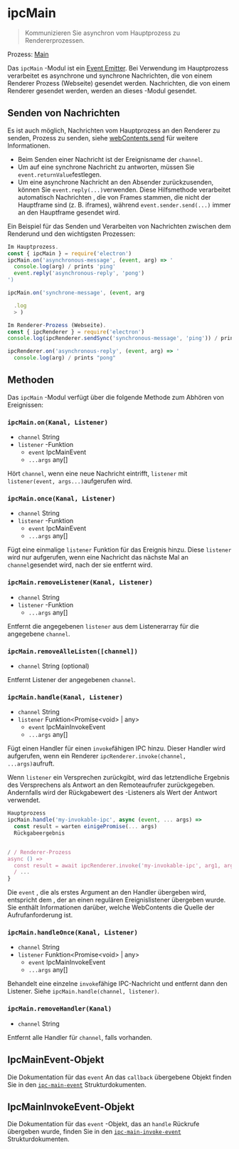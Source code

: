 # ipcMain

> Kommunizieren Sie asynchron vom Hauptprozess zu Rendererprozessen.

Prozess: [Main](../glossary.md#main-process)

Das `ipcMain` -Modul ist ein [Event Emitter][event-emitter]. Bei Verwendung im Hauptprozess verarbeitet es asynchrone und synchrone Nachrichten, die von einem Renderer Prozess (Webseite) gesendet werden. Nachrichten, die von einem Renderer gesendet werden, werden an dieses -Modul gesendet.

## Senden von Nachrichten

Es ist auch möglich, Nachrichten vom Hauptprozess an den Renderer zu senden, Prozess zu senden, siehe [webContents.send][web-contents-send] für weitere Informationen.

* Beim Senden einer Nachricht ist der Ereignisname der `channel`.
* Um auf eine synchrone Nachricht zu antworten, müssen Sie `event.returnValue`festlegen.
* Um eine asynchrone Nachricht an den Absender zurückzusenden, können Sie `event.reply(...)`verwenden.  Diese Hilfsmethode verarbeitet automatisch Nachrichten , die von Frames stammen, die nicht der Hauptframe sind (z. B. iframes), während `event.sender.send(...)` immer an den Hauptframe gesendet wird.

Ein Beispiel für das Senden und Verarbeiten von Nachrichten zwischen dem Renderund und den wichtigsten Prozessen:

```javascript
Im Hauptprozess.
const { ipcMain } = require('electron')
ipcMain.on('asynchronous-message', (event, arg) => '
  console.log(arg) / prints 'ping'
  event.reply('asynchronous-reply', 'pong')
')

ipcMain.on('synchrone-message', (event, arg

  .log
  > )
```

```javascript
Im Renderer-Prozess (Webseite).
const { ipcRenderer } = require('electron')
console.log(ipcRenderer.sendSync('synchronous-message', 'ping')) / prints "pong"

ipcRenderer.on('asynchronous-reply', (event, arg) => '
  console.log(arg) / prints "pong"


```

## Methoden

Das `ipcMain` -Modul verfügt über die folgende Methode zum Abhören von Ereignissen:

### `ipcMain.on(Kanal, Listener)`

* `channel` String
* `listener` -Funktion
  * `event` IpcMainEvent
  * `...args` any[]

Hört `channel`, wenn eine neue Nachricht eintrifft, `listener` mit `listener(event, args...)`aufgerufen wird.

### `ipcMain.once(Kanal, Listener)`

* `channel` String
* `listener` -Funktion
  * `event` IpcMainEvent
  * `...args` any[]

Fügt eine einmalige `listener` Funktion für das Ereignis hinzu. Diese `listener` wird nur aufgerufen, wenn eine Nachricht das nächste Mal an `channel`gesendet wird, nach der sie entfernt wird.

### `ipcMain.removeListener(Kanal, Listener)`

* `channel` String
* `listener` -Funktion
  * `...args` any[]

Entfernt die angegebenen `listener` aus dem Listenerarray für die angegebene `channel`.

### `ipcMain.removeAlleListen([channel])`

* `channel` String (optional)

Entfernt Listener der angegebenen `channel`.

### `ipcMain.handle(Kanal, Listener)`

* `channel` String
* `listener` Funktion<Promise\<void> | any>
  * `event` IpcMainInvokeEvent
  * `...args` any[]

Fügt einen Handler für einen `invoke`fähigen IPC hinzu. Dieser Handler wird aufgerufen, wenn ein Renderer `ipcRenderer.invoke(channel, ...args)`aufruft.

Wenn `listener` ein Versprechen zurückgibt, wird das letztendliche Ergebnis des Versprechens als Antwort an den Remoteaufrufer zurückgegeben. Andernfalls wird der Rückgabewert des -Listeners als Wert der Antwort verwendet.

```js
Hauptprozess
ipcMain.handle('my-invokable-ipc', async (event, ... args) =>
  const result = warten einigePromise(... args)
  Rückgabeergebnis


/ / Renderer-Prozess
async () =>
  const result = await ipcRenderer.invoke('my-invokable-ipc', arg1, arg2)
  / ...
}
```

Die `event` , die als erstes Argument an den Handler übergeben wird, entspricht dem , der an einen regulären Ereignislistener übergeben wurde. Sie enthält Informationen darüber, welche WebContents die Quelle der Aufrufanforderung ist.

### `ipcMain.handleOnce(Kanal, Listener)`

* `channel` String
* `listener` Funktion<Promise\<void> | any>
  * `event` IpcMainInvokeEvent
  * `...args` any[]

Behandelt eine einzelne `invoke`fähige IPC-Nachricht und entfernt dann den Listener. Siehe `ipcMain.handle(channel, listener)`.

### `ipcMain.removeHandler(Kanal)`

* `channel` String

Entfernt alle Handler für `channel`, falls vorhanden.

## IpcMainEvent-Objekt

Die Dokumentation für das `event` An das `callback` übergebene Objekt finden Sie in den [`ipc-main-event`](structures/ipc-main-event.md) Strukturdokumenten.

## IpcMainInvokeEvent-Objekt

Die Dokumentation für das `event` -Objekt, das an `handle` Rückrufe übergeben wurde, finden Sie in den [`ipc-main-invoke-event`](structures/ipc-main-invoke-event.md) Strukturdokumenten.

[event-emitter]: https://nodejs.org/api/events.html#events_class_eventemitter
[web-contents-send]: web-contents.md#contentssendchannel-args
